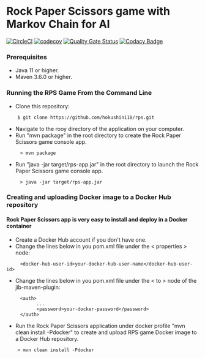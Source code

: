 # Rock Paper Scissors game with Markov Chain for AI
[![CircleCI](https://circleci.com/gh/hokushin118/rps/tree/master.svg?style=svg)](https://circleci.com/gh/hokushin118/rps/tree/master)
[![codecov](https://codecov.io/gh/hokushin118/rps/branch/master/graph/badge.svg?token=8FSYV51XAF)](https://codecov.io/gh/hokushin118/rps)
[![Quality Gate Status](https://sonarcloud.io/api/project_badges/measure?project=hokushin118_rps&metric=alert_status)](https://sonarcloud.io/summary/new_code?id=hokushin118_rps)
[![Codacy Badge](https://api.codacy.com/project/badge/Grade/ae18bc7d448c4b9ab13811b1b08f6c13)](https://app.codacy.com/gh/hokushin118/rps?utm_source=github.com&utm_medium=referral&utm_content=hokushin118/rps&utm_campaign=Badge_Grade_Settings)
### Prerequisites
* Java 11 or higher.
* Maven 3.6.0 or higher.
### Running the RPS Game From the Command Line
* Clone this repository:
```
    $ git clone https://github.com/hokushin118/rps.git
```
* Navigate to the rooy directory of the application on your computer.
* Run "mvn package" in the root directory to create the Rock Paper Scissors game console app.
```
     > mvn package
```
* Run "java -jar target/rps-app.jar" in the root directory to launch the Rock Paper Scissors game console app.
```
     > java -jar target/rps-app.jar
```
### Creating and uploading Docker image to a Docker Hub repository
#### Rock Paper Scissors app is very easy to install and deploy in a Docker container
* Create a Docker Hub account if you don't have one.
* Change the lines below in you pom.xml file under the < properties > node:
```
     <docker-hub-user-id>your-docker-hub-user-name</docker-hub-user-id>
```
* Change the lines below in you pom.xml file under the < to > node of the jib-maven-plugin:
```
     <auth>
           ...
           <password>your-docker-password</password>
     </auth>
```
* Run the Rock Paper Scissors application under docker profile "mvn clean install -Pdocker" to create and upload RPS game Docker image to a Docker Hub repository.
```
    > mvn clean install -Pdocker
```

